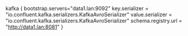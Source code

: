 kafka {
  bootstrap.servers="data1.lan:9092"
  key.serializer = "io.confluent.kafka.serializers.KafkaAvroSerializer"
  value.serializer = "io.confluent.kafka.serializers.KafkaAvroSerializer"
  schema.registry.url = "http://data1.lan:8081"
}
